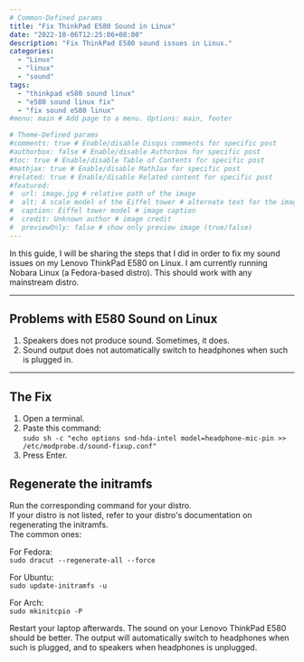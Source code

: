 ```yaml
---
# Common-Defined params
title: "Fix ThinkPad E580 Sound in Linux"
date: "2022-10-06T12:25:06+08:00"
description: "Fix ThinkPad E580 sound issues in Linux."
categories:
  - "Linux"
  - "linux"
  - "sound"
tags:
  - "thinkpad e580 sound linux"
  - "e580 sound linux fix"
  - "fix sound e580 linux"
#menu: main # Add page to a menu. Options: main, footer

# Theme-Defined params
#comments: true # Enable/disable Disqus comments for specific post
#authorbox: false # Enable/disable Authorbox for specific post
#toc: true # Enable/disable Table of Contents for specific post
#mathjax: true # Enable/disable MathJax for specific post
#related: true # Enable/disable Related content for specific post
#featured:
#  url: image.jpg # relative path of the image
#  alt: A scale model of the Eiffel tower # alternate text for the image
#  caption: Eiffel tower model # image caption
#  credit: Unknown author # image credit
#  previewOnly: false # show only preview image (true/false)
---
```

In this guide, I will be sharing the steps that I did in order to fix my sound issues on my Lenovo ThinkPad E580 on Linux. I am currently running Nobara Linux (a Fedora-based distro). This should work with any mainstream distro.
<!-- more -->
***
## Problems with E580 Sound on Linux
1. Speakers does not produce sound. Sometimes, it does.
1. Sound output does not automatically switch to headphones when such is plugged in.
***
## The Fix
1. Open a terminal.
1. Paste this command:  
`sudo sh -c "echo options snd-hda-intel model=headphone-mic-pin >> /etc/modprobe.d/sound-fixup.conf"`
1. Press Enter.

## Regenerate the initramfs
Run the corresponding command for your distro.  
If your distro is not listed, refer to your distro's documentation on regenerating the initramfs.  
The common ones:  

For Fedora:  
`sudo dracut --regenerate-all --force`  

For Ubuntu:  
`sudo update-initramfs -u`  

For Arch:  
`sudo mkinitcpio -P`  

Restart your laptop afterwards. The sound on your Lenovo ThinkPad E580 should be better. The output will automatically switch to headphones when such is plugged, and to speakers when headphones is unplugged.